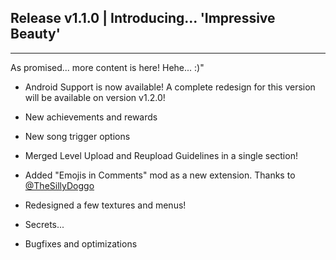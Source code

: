 ## Release v1.1.0 | Introducing... '**Impressive Beauty**'
---
As promised... more content is here! Hehe... :)"
* <cg>Android Support</c> is now available! A complete redesign for this version will be available on version <cy>v1.2.0</c>!
  
* New <cl>achievements</c> and <cy>rewards</c>

* New song trigger options
  
* Merged Level Upload and Reupload Guidelines in a single section!
  
* Added \"Emojis in Comments\" mod as a new extension. Thanks to [@TheSillyDoggo](https://github.com/TheSillyDoggo)
  
* Redesigned a few <cg>textures</c> and <cf>menus</c>!
  
* <cp>Secrets</c>...
  
* <cy>Bugfixes</c> and <cf>optimizations</c>
